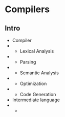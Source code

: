 # Compilers

## Intro
* Compiler
* + Lexical Analysis
* + Parsing
* + Semantic Analysis
* + Optimization
* + Code Generation
* Intermediate language
* + 